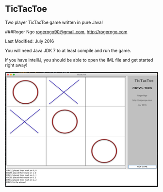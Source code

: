 # TicTacToe
Two player TicTacToe game written in pure Java!

###Roger Ngo
<rogerngo90@gmail.com>, http://rogerngo.com

Last Modified: July 2016

You will need Java JDK 7 to at least compile and run the game. 

If you have IntelliJ, you should be able to open the IML file and get started right away!

![Alt Demo](https://raw.githubusercontent.com/urbanspr1nter/TicTacToe/master/demo.png "Demo")
